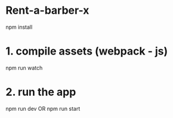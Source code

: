 # Rent-a-barber-x

npm install

# 1. compile assets (webpack - js)
npm run watch
# 2. run the app
npm run dev
OR
npm run start